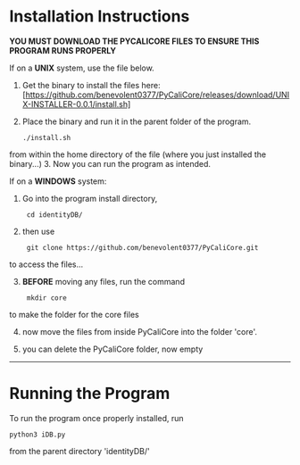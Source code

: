 Installation Instructions
========

**YOU MUST DOWNLOAD THE PYCALICORE FILES TO ENSURE THIS PROGRAM RUNS PROPERLY**

If on a **UNIX** system, use the file below.

1. Get the binary to install the files here: [https://github.com/benevolent0377/PyCaliCore/releases/download/UNIX-INSTALLER-0.0.1/install.sh]

2.  Place the binary and run it in the parent folder of the program.


        ./install.sh
from within the home directory of the file (where you just installed the binary...)
3. Now you can run the program as intended.


If on a **WINDOWS** system:
1. Go into the program install directory, 
    
        cd identityDB/
2. then use
    
        git clone https://github.com/benevolent0377/PyCaliCore.git

to access the files...

3. **BEFORE** moving any files, run the command

        mkdir core
to make the folder for the core files

4. now move the files from inside PyCaliCore into the folder 'core'.

5. you can delete the PyCaliCore folder, now empty

****

Running the Program
=====

To run the program once properly installed, run
    
    python3 iDB.py

from the parent directory 'identityDB/'


